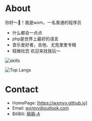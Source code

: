 # About
你好～👋！我是wxm，一名普通的程序员
- 什么都会一点点
- php是世界上最好的语言
- 音乐爱好者，吉他、尤克里里专精
- 轻微社恐
欢迎来找我玩～

![skills](https://skillicons.dev/icons?i=github,discord,linux,regex,md,js,jquery,ts,vue,react,css,go,py,swift,mysql,postgres,redis,selenium,flutter,electron,vim,vscode)

![Top Langs](https://github-readme-stats.vercel.app/api/top-langs?username=wxmvv&theme=tokyonight&show_icons=true&layout=compact&bg_color=00000000)

# Contact

- HomePage: [https://wxmvv.github.io]
- Email: [wxmvv@outlook.com](mailto:wxmvv@outlook.com)
- BiliBili: [萌萌-A](https://space.bilibili.com/35642)
